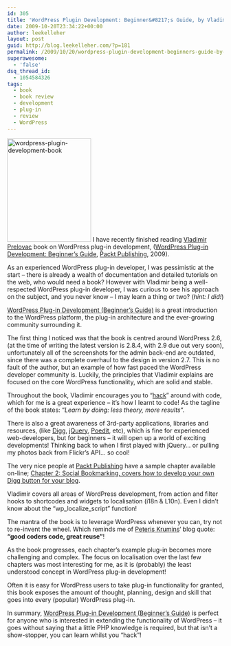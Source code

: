 ```yaml
---
id: 305
title: 'WordPress Plugin Development: Beginner&#8217;s Guide, by Vladimir Prelovac'
date: 2009-10-20T23:34:22+00:00
author: leekelleher
layout: post
guid: http://blog.leekelleher.com/?p=181
permalink: /2009/10/20/wordpress-plugin-development-beginners-guide-by-vladimir-prelovac/
superawesome:
  - 'false'
dsq_thread_id:
  - 1054584326
tags:
  - book
  - book review
  - development
  - plug-in
  - review
  - WordPress
---
```

[<img class="size-full wp-image-182 alignleft" title="wordpress-plugin-development-book" src="http://leekelleher.com/wordpress/wp-content/uploads/2009/10/wordpress-plugin-development-book.jpg" alt="wordpress-plugin-development-book" width="195" height="240" />](http://www.packtpub.com/wordpress-plug-in-development/mid/231009wn330g?utm_source=blog.leekelleher.com&utm_medium=bookrev&utm_content=blog&utm_campaign=mdb_001175) I have recently finished reading [Vladimir Prelovac](http://www.prelovac.com/vladimir/) book on WordPress plug-in development, ([WordPress Plug-in Development: Beginner&#8217;s Guide](http://www.packtpub.com/wordpress-plug-in-development/mid/231009wn330g?utm_source=blog.leekelleher.com&utm_medium=bookrev&utm_content=blog&utm_campaign=mdb_001175), [Packt Publishing](https://www.packtpub.com/), 2009).

As an experienced WordPress plug-in developer, I was pessimistic at the start &#8211; there is already a wealth of documentation and detailed tutorials on the web, who would need a book? However with Vladimir being a well-respected WordPress plug-in developer, I was curious to see his approach on the subject, and you never know &#8211; I may learn a thing or two? (_hint: I did!_)

[WordPress Plug-in Development (Beginner&#8217;s Guide)](http://www.amazon.co.uk/gp/product/1847193595?ie=UTF8&tag=leekelleher-21&linkCode=as2&camp=1634&creative=19450&creativeASIN=1847193595) is a great introduction to the WordPress platform, the plug-in architecture and the ever-growing community surrounding it.

The first thing I noticed was that the book is centred around WordPress 2.6, (at the time of writing the latest version is 2.8.4, with 2.9 due out very soon), unfortunately all of the screenshots for the admin back-end are outdated, since there was a complete overhaul to the design in version 2.7. This is no fault of the author, but an example of how fast paced the WordPress developer community is. Luckily, the principles that Vladimir explains are focused on the core WordPress functionality, which are solid and stable.

Throughout the book, Vladimir encourages you to &#8220;[hack](http://catb.org/~esr/faqs/hacker-howto.html)&#8221; around with code, which for me is a great experience &#8211; it&#8217;s how I learnt to code! As the tagline of the book states: &#8220;_Learn by doing: less theory, more results_&#8220;.

There is also a great awareness of 3rd-party applications, libraries and resources, (like [Digg](http://digg.com/), [jQuery](http://jquery.com/), [Poedit](http://www.poedit.net/), etc), which is fine for experienced web-developers, but for beginners &#8211; it will open up a world of exciting developments! Thinking back to when I first played with jQuery&#8230; or pulling my photos back from Flickr&#8217;s API&#8230; so cool!

The very nice people at [Packt Publishing](https://www.packtpub.com/) have a sample chapter available on-line; [Chapter 2: Social Bookmarking, covers how to develop your own Digg button for your blog](http://www.packtpub.com/files/wordpress-plugin-development-sample-chapter-2-social-bookmarking.pdf).

Vladimir covers all areas of WordPress development, from action and filter hooks to shortcodes and widgets to localisation (i18n & L10n). Even I didn&#8217;t know about the &#8220;wp\_localize\_script&#8221; function!

The mantra of the book is to leverage WordPress whenever you can, try not to re-invent the wheel. Which reminds me of [Peteris Krumins](http://www.catonmat.net/blog/about-this-blog)&#8216; blog quote: **&#8220;good coders code, great reuse&#8221;**!

As the book progresses, each chapter&#8217;s example plug-in becomes more challenging and complex. The focus on localisation over the last few chapters was most interesting for me, as it is (probably) the least understood concept in WordPress plug-in development!

Often it is easy for WordPress users to take plug-in functionality for granted, this book exposes the amount of thought, planning, design and skill that goes into every (popular) WordPress plug-in.

In summary, [WordPress Plug-in Development (Beginner&#8217;s Guide)](http://www.amazon.co.uk/gp/product/1847193595?ie=UTF8&tag=leekelleher-21&linkCode=as2&camp=1634&creative=19450&creativeASIN=1847193595) is perfect for anyone who is interested in extending the functionality of WordPress &#8211; it goes without saying that a little PHP knowledge is required, but that isn&#8217;t a show-stopper, you can learn whilst you &#8220;hack&#8221;!

<img style="border:none!important;margin:0!important;" src="http://www.assoc-amazon.co.uk/e/ir?t=leekelleher-21&l=as2&o=2&a=1847193595" border="0" alt="" width="1" height="1" />